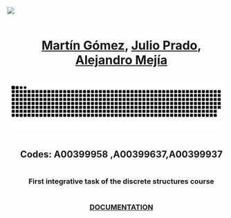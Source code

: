 <!--horizontal divider(gradiant)-->
<img src="https://user-images.githubusercontent.com/73097560/115834477-dbab4500-a447-11eb-908a-139a6edaec5c.gif">

<!--h1 without bottom border-->
<div id="user-content-toc">
  <ul align="center">
    <summary><h1 style="display: inline-block"><a href="https://github.com/Electromayonaise">Martín Gómez</a>, <a href="https://github.com/jul109">Julio Prado</a>, <a href="https://github.com/SrCracles">Alejandro Mejía</a></h1></summary>
  </ul>
</div>

<!--- snake -->
<div align="center">
  <img src="https://github.com/1999AZZAR/1999AZZAR/blob/main/resources/img/grid-snake.svg" alt="snake" />
</div>

<!--h2 without bottom border-->
<div id="user-content-toc">
  <ul align="center">
     <summary><h2 style="display: inline-block">Codes: A00399958 ,A00399637,A00399937 </h2></summary>
    <body><h3 style="display: inline-block">First integrative task of the discrete structures course</h3></body>
      <body><h3 style="display: inline-block"><a href="https://docs.google.com/document/d/1JMBJPXm9Ap0g7WcMd4UwYlNqtwQpDWPY8Scmv6L1Xis/edit?usp=sharing">DOCUMENTATION</a></h3></body>
    
  </ul>
</div>

